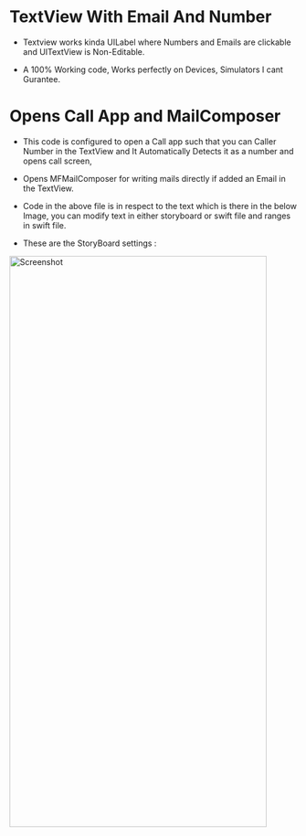 # TextView With Email And Number

- Textview works kinda UILabel where Numbers and Emails are clickable and UITextView is Non-Editable.

- A 100% Working code, Works perfectly on Devices, Simulators I cant Gurantee. 


# Opens Call App and MailComposer

- This code is configured to open a Call app such that you can Caller Number in the TextView and It Automatically Detects it as a number and opens call screen,

- Opens MFMailComposer for writing mails directly if added an Email in the TextView.
- Code in the above file is in respect to the text which is there in the below Image, you can modify text in either storyboard or swift file and ranges in swift file.
- These are the StoryBoard settings :
<img src="https://i.stack.imgur.com/fWbGz.png" width="450" height="1000" alt="Screenshot">

